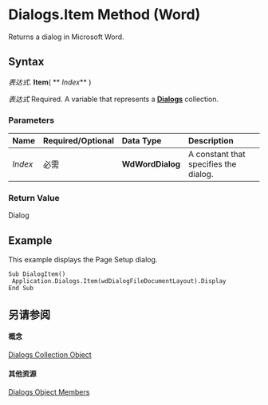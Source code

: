 
# Dialogs.Item Method (Word)

Returns a dialog in Microsoft Word.


## Syntax

 _表达式_. **Item**( ** _Index_** )

 _表达式_ Required. A variable that represents a **[Dialogs](8dfa5d8a-bb81-1cdd-853b-3acf9db70aa9.md)** collection.


### Parameters



|**Name**|**Required/Optional**|**Data Type**|**Description**|
|:-----|:-----|:-----|:-----|
| _Index_|必需|**WdWordDialog**|A constant that specifies the dialog.|

### Return Value

Dialog


## Example

This example displays the Page Setup dialog.


```
Sub DialogItem() 
 Application.Dialogs.Item(wdDialogFileDocumentLayout).Display 
End Sub
```


## 另请参阅


#### 概念


[Dialogs Collection Object](8dfa5d8a-bb81-1cdd-853b-3acf9db70aa9.md)
#### 其他资源


[Dialogs Object Members](http://msdn.microsoft.com/library/c1ab2260-007a-d276-787b-1cc91c35f93d%28Office.15%29.aspx)